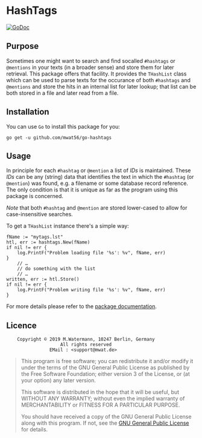 # HashTags

[![GoDoc](https://godoc.org/github.com/mwat56/go-hashtags?status.svg)](https://godoc.org/github.com/mwat56/go-hashtags)

## Purpose

Sometimes one might want to search and find socalled `#hashtags` or `@mentions` in your texts (in a broader sense) and store them for later retrieval.
This package offers that facility.
It provides the `THashList` class which can be used to parse texts for the occurance of both `#hashtags` and `@mentions` and store the hits in an internal list for later lookup; that list can be both stored in a file and later read from a file.

## Installation

You can use `Go` to install this package for you:

    go get -u github.com/mwat56/go-hashtags

## Usage

In principle for each `#hashtag` or `@mention` a list of _IDs_ is maintained.
These _IDs_ can be any (string) data that identifies the text in which the `#hashtag` (or `@mention`) was found, e.g. a filename or some database record reference.
The only condition is that it is unique as far as the program using this package is concerned.

_Note_ that both `#hashtag` and `@mention` are stored lower-cased to allow for case-insensitive searches.

To get a `THashList` instance there's a simple way:

    fName := "mytags.lst"
    htl, err := hashtags.New(fName)
    if nil != err {
        log.PrintF("Problem loading file '%s': %v", fName, err)
    }
        // …
        // do something with the list
        // …
    written, err := htl.Store()
    if nil != err {
        log.PrintF("Problem writing file '%s': %v", fName, err)
    }

For more details please refer to the [package documentation](https://godoc.org/github.com/mwat56/go-hashtags).

## Licence

        Copyright © 2019 M.Watermann, 10247 Berlin, Germany
                        All rights reserved
                    EMail : <support@mwat.de>

> This program is free software; you can redistribute it and/or modify it under the terms of the GNU General Public License as published by the Free Software Foundation; either version 3 of the License, or (at your option) any later version.
>
> This software is distributed in the hope that it will be useful, but WITHOUT ANY WARRANTY; without even the implied warranty of MERCHANTABILITY or FITNESS FOR A PARTICULAR PURPOSE.
>
> You should have received a copy of the GNU General Public License along with this program. If not, see the [GNU General Public License](http://www.gnu.org/licenses/gpl.html) for details.
